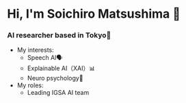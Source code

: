 <h1 align="left">Hi, I'm Soichiro Matsushima 👋</h1>
<h3 align="left">AI researcher based in Tokyo🗼</h3>

- My interests:
  - Speech AI🗣️
  - Explainable AI（XAI）📊
  - Neuro psychology🧠
- My roles:
  - Leading IGSA AI team
